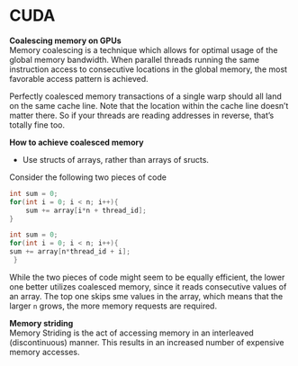 # CUDA

**Coalescing memory on GPUs**\
Memory coalescing is a technique which allows for optimal usage of the global memory bandwidth. When parallel threads running the same instruction access to consecutive locations in the global memory, the most favorable access pattern is achieved.

Perfectly coalesced memory transactions of a single warp should all land on the same cache line. Note that the location within the cache line doesn’t matter there. So if your threads are reading addresses in reverse, that’s totally fine too.

**How to achieve coalesced memory**
- Use structs of arrays, rather than arrays of sructs.

Consider the following two pieces of code
```C
int sum = 0;
for(int i = 0; i < n; i++){
    sum += array[i*n + thread_id];
}
```
```C
int sum = 0;
for(int i = 0; i < n; i++){
sum += array[n*thread_id + i];
 }
```
While the two pieces of code might seem to be equally efficient, the lower one better utilizes coalesced memory, since it reads consecutive values of an array. The top one skips sme values in the array, which means that the larger `n` grows, the more memory requests are required.

**Memory striding**\
Memory Striding is the act of accessing memory in an interleaved (discontinuous) manner. This results in an increased number of expensive memory accesses.